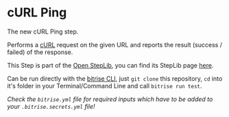 # cURL Ping

The new cURL Ping step.

Performs a [cURL](http://curl.haxx.se/) request on the given URL
and reports the result (success / failed) of the response.

This Step is part of the [Open StepLib](http://www.steplib.com/), you can find its StepLib page [here](http://www.steplib.com/step/curl-ping).


Can be run directly with the [bitrise CLI](https://github.com/bitrise-io/bitrise),
just `git clone` this repository, `cd` into it's folder in your Terminal/Command Line
and call `bitrise run test`.

*Check the `bitrise.yml` file for required inputs which have to be
added to your `.bitrise.secrets.yml` file!*
